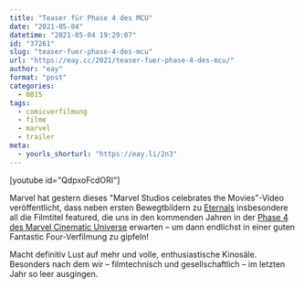 ```yaml
---
title: "Teaser für Phase 4 des MCU"
date: "2021-05-04"
datetime: "2021-05-04 19:29:07"
id: "37261"
slug: "teaser-fuer-phase-4-des-mcu"
url: "https://eay.cc/2021/teaser-fuer-phase-4-des-mcu/"
author: "eay"
format: "post"
categories:
  - 0815
tags:
  - comicverfilmung
  - filme
  - marvel
  - trailer
meta:
  - yourls_shorturl: "https://eay.li/2n3"
---
```


\[youtube id="QdpxoFcdORI"\]

Marvel hat gestern dieses "Marvel Studios celebrates the Movies"-Video veröffentlicht, dass neben ersten Bewegtbildern zu [Eternals](https://en.wikipedia.org/wiki/Eternals_(comics)) insbesondere all die Filmtitel featured, die uns in den kommenden Jahren in der [Phase 4 des Marvel Cinematic Universe](https://en.wikipedia.org/wiki/Marvel_Cinematic_Universe:_Phase_Four) erwarten – um dann endlichst in einer guten Fantastic Four-Verfilmung zu gipfeln!

Macht definitiv Lust auf mehr und volle, enthusiastische Kinosäle. Besonders nach dem wir – filmtechnisch und gesellschaftlich – im letzten Jahr so leer ausgingen.
